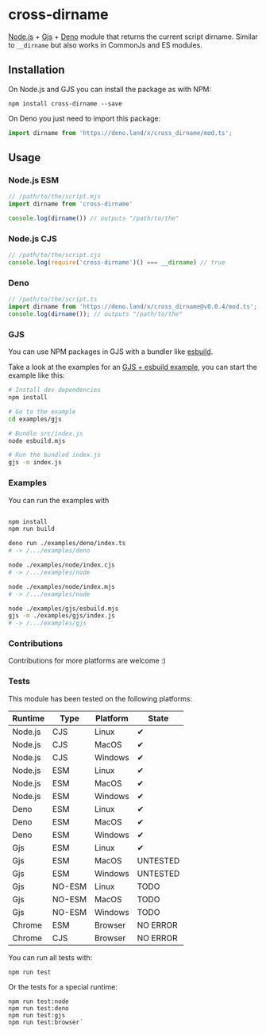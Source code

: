 # cross-dirname

[Node.js](https://nodejs.org) + [Gjs](https://gjs.guide/) + [Deno](https://deno.land/) module that returns the current script dirname. Similar to `__dirname` but also works in CommonJs and ES modules.  

## Installation

On Node.js and GJS you can install the package as with NPM:

```
npm install cross-dirname --save
```

On Deno you just need to import this package:

```ts
import dirname from 'https://deno.land/x/cross_dirname/mod.ts';
```

## Usage

### Node.js ESM

```js
// /path/to/the/script.mjs
import dirname from 'cross-dirname'

console.log(dirname()) // outputs "/path/to/the"
```

### Node.js CJS

```js
// /path/to/the/script.cjs
console.log(require('cross-dirname')() === __dirname) // true
```

### Deno

```ts
// /path/to/the/script.ts
import dirname from 'https://deno.land/x/cross_dirname@v0.0.4/mod.ts';
console.log(dirname()); // outputs "/path/to/the"
```

### GJS

You can use NPM packages in GJS with a bundler like [esbuild](https://esbuild.github.io/).

Take a look at the examples for an [GJS + esbuild example](/examples/gjs), you can start the example like this: 

```bash
# Install dev dependencies 
npm install

# Go to the example
cd examples/gjs

# Bundle src/index.js
node esbuild.mjs

# Run the bundled index.js
gjs -m index.js
```

### Examples

You can run the examples with

```bash

npm install
npm run build

deno run ./examples/deno/index.ts 
# -> /.../examples/deno

node ./examples/node/index.cjs 
# -> /.../examples/node

node ./examples/node/index.mjs 
# -> /.../examples/node

node ./examples/gjs/esbuild.mjs
gjs -m ./examples/gjs/index.js 
# -> /.../examples/gjs
```

### Contributions

Contributions for more platforms are welcome :)

### Tests

This module has been tested on the following platforms:

| Runtime | Type   | Platform | State    |
|---------|--------|----------|----------|
| Node.js | CJS    | Linux    | ✔        |
| Node.js | CJS    | MacOS    | ✔        |
| Node.js | CJS    | Windows  | ✔        |
| Node.js | ESM    | Linux    | ✔        |
| Node.js | ESM    | MacOS    | ✔        |
| Node.js | ESM    | Windows  | ✔        |
| Deno    | ESM    | Linux    | ✔        |
| Deno    | ESM    | MacOS    | ✔        |
| Deno    | ESM    | Windows  | ✔        |
| Gjs     | ESM    | Linux    | ✔        |
| Gjs     | ESM    | MacOS    | UNTESTED |
| Gjs     | ESM    | Windows  | UNTESTED |
| Gjs     | NO-ESM | Linux    | TODO     |
| Gjs     | NO-ESM | MacOS    | TODO     |
| Gjs     | NO-ESM | Windows  | TODO     |
| Chrome  | ESM    | Browser  | NO ERROR |
| Chrome  | CJS    | Browser  | NO ERROR |

You can run all tests with:

```
npm run test
```

Or the tests for a special runtime:

```
npm run test:node
npm run test:deno
npm run test:gjs
npm run test:browser´
```